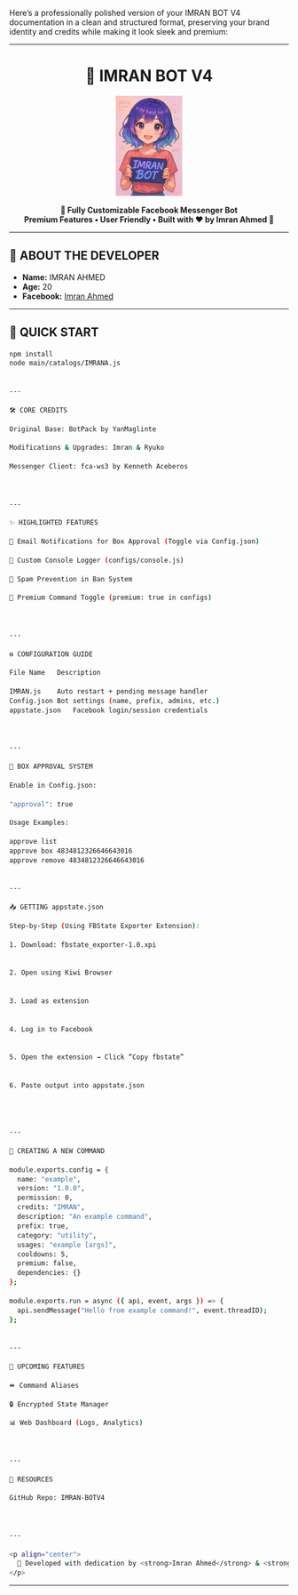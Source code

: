 Here’s a professionally polished version of your IMRAN BOT V4 documentation in a clean and structured format, preserving your brand identity and credits while making it look sleek and premium:


---

<h1 align="center">
  🤖 IMRAN BOT V4
</h1>

<p align="center">
  <img src="https://raw.githubusercontent.com/MR-IMRAN-60/ImranBypass/refs/heads/main/imranbotlogo.png" height="180"/>
</p>

<p align="center">
  <strong>🌟 Fully Customizable Facebook Messenger Bot<br>Premium Features • User Friendly • Built with ❤️ by Imran Ahmed 🌟</strong>
</p>

---

## 👤 ABOUT THE DEVELOPER

- **Name:** IMRAN AHMED  
- **Age:** 20  
- **Facebook:** [Imran Ahmed](https://www.facebook.com/Imran.Ahmed099)

---

## 🚀 QUICK START

```bash
npm install
node main/catalogs/IMRANA.js


---

🛠️ CORE CREDITS

Original Base: BotPack by YanMaglinte

Modifications & Upgrades: Imran & Ryuko

Messenger Client: fca-ws3 by Kenneth Aceberos



---

✨ HIGHLIGHTED FEATURES

📧 Email Notifications for Box Approval (Toggle via Config.json)

🧪 Custom Console Logger (configs/console.js)

🚫 Spam Prevention in Ban System

💎 Premium Command Toggle (premium: true in configs)



---

⚙️ CONFIGURATION GUIDE

File Name	Description

IMRAN.js	Auto restart + pending message handler
Config.json	Bot settings (name, prefix, admins, etc.)
appstate.json	Facebook login/session credentials



---

🔐 BOX APPROVAL SYSTEM

Enable in Config.json:

"approval": true

Usage Examples:

approve list
approve box 4834812326646643016
approve remove 4834812326646643016


---

📥 GETTING appstate.json

Step-by-Step (Using FBState Exporter Extension):

1. Download: fbstate_exporter-1.0.xpi


2. Open using Kiwi Browser


3. Load as extension


4. Log in to Facebook


5. Open the extension → Click “Copy fbstate”


6. Paste output into appstate.json




---

🧠 CREATING A NEW COMMAND

module.exports.config = {
  name: "example",
  version: "1.0.0",
  permission: 0,
  credits: "IMRAN",
  description: "An example command",
  prefix: true,
  category: "utility",
  usages: "example [args]",
  cooldowns: 5,
  premium: false,
  dependencies: {}
};

module.exports.run = async ({ api, event, args }) => {
  api.sendMessage("Hello from example command!", event.threadID);
};


---

🧩 UPCOMING FEATURES

⏩ Command Aliases

🔒 Encrypted State Manager

📊 Web Dashboard (Logs, Analytics)



---

📁 RESOURCES

GitHub Repo: IMRAN-BOTV4



---

<p align="center">
  💬 Developed with dedication by <strong>Imran Ahmed</strong> & <strong>Ryuko</strong>
</p>
```
---
